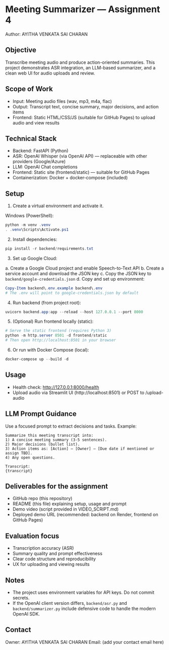 # Meeting Summarizer — Assignment 4

Author: AYITHA VENKATA SAI CHARAN

## Objective

Transcribe meeting audio and produce action-oriented summaries. This project demonstrates ASR integration, an LLM-based summarizer, and a clean web UI for audio uploads and review.

## Scope of Work

- Input: Meeting audio files (wav, mp3, m4a, flac)
- Output: Transcript text, concise summary, major decisions, and action items
- Frontend: Static HTML/CSS/JS (suitable for GitHub Pages) to upload audio and view results

## Technical Stack

- Backend: FastAPI (Python)
- ASR: OpenAI Whisper (via OpenAI API) — replaceable with other providers (Google/Azure)
- LLM: OpenAI Chat completions
- Frontend: Static site (frontend/static) — suitable for GitHub Pages
- Containerization: Docker + docker-compose (included)

## Setup

1. Create a virtual environment and activate it.

Windows (PowerShell):

```powershell
python -m venv .venv
. .venv\Scripts\Activate.ps1
```

2. Install dependencies:

```powershell
pip install -r backend/requirements.txt
```

3. Set up Google Cloud:

a. Create a Google Cloud project and enable Speech-to-Text API
b. Create a service account and download the JSON key
c. Copy the JSON key to `backend/google-credentials.json`
d. Copy and set up environment:

```powershell
Copy-Item backend\.env.example backend\.env
# The .env will point to google-credentials.json by default
```

4. Run backend (from project root):

```powershell
uvicorn backend.app:app --reload --host 127.0.0.1 --port 8000
```

5. (Optional) Run frontend locally (static):

```powershell
# Serve the static frontend (requires Python 3)
python -m http.server 8501 -d frontend/static
# Then open http://localhost:8501 in your browser
```

6. Or run with Docker Compose (local):

```powershell
docker-compose up --build -d
```

## Usage

- Health check: http://127.0.0.1:8000/health
- Upload audio via Streamlit UI (http://localhost:8501) or POST to /upload-audio

## LLM Prompt Guidance

Use a focused prompt to extract decisions and tasks. Example:

```
Summarize this meeting transcript into:
1) A concise meeting summary (3-5 sentences).
2) Major decisions (bullet list).
3) Action items as: [Action] — [Owner] — [Due date if mentioned or assign TBD].
4) Any open questions.

Transcript:
{transcript}
```

## Deliverables for the assignment

- GitHub repo (this repository)
- README (this file) explaining setup, usage and prompt
- Demo video (script provided in VIDEO_SCRIPT.md)
- Deployed demo URL (recommended: backend on Render, frontend on GitHub Pages)

## Evaluation focus

- Transcription accuracy (ASR)
- Summary quality and prompt effectiveness
- Clear code structure and reproducibility
- UX for uploading and viewing results

## Notes

- The project uses environment variables for API keys. Do not commit secrets.
- If the OpenAI client version differs, `backend/asr.py` and `backend/summarizer.py` include defensive code to handle the modern OpenAI SDK.

## Contact

Owner: AYITHA VENKATA SAI CHARAN
Email: (add your contact email here)

